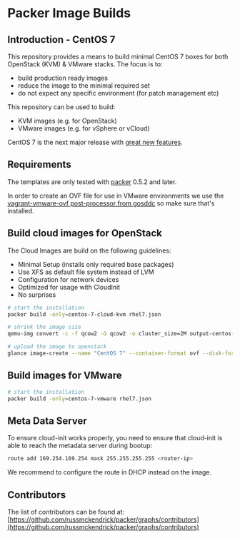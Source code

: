 # Packer Image Builds

## Introduction - CentOS 7

This repository provides a means to build minimal CentOS 7 boxes for both OpenStack (KVM) & VMware stacks. The focus is to:

* build production ready images
* reduce the image to the minimal required set
* do not expect any specific environment (for patch management etc)

This repository can be used to build:

* KVM images (e.g. for OpenStack)
* VMware images (e.g. for vSphere or vCloud)

CentOS 7 is the next major release with [great new features](http://wiki.centos.org/Manuals/ReleaseNotes/CentOS7).

## Requirements

The templates are only tested with [packer](http://www.packer.io/downloads.html) 0.5.2 and later.

In order to create an OVF file for use in VMware environments we use the [vagrant-vmware-ovf post-processor from gosddc](https://github.com/gosddc/packer-post-processor-vagrant-vmware-ovf) so make sure that's installed.

## Build cloud images for OpenStack

The Cloud Images are build on the following guidelines:

* Minimal Setup (installs only required base packages)
* Use XFS as default file system instead of LVM
* Configuration for network devices
* Optimized for usage with CloudInit
* No surprises

```bash
# start the installation
packer build -only=centos-7-cloud-kvm rhel7.json

# shrink the image size
qemu-img convert -c -f qcow2 -O qcow2 -o cluster_size=2M output-centos-7-cloud-kvm/packer-centos-7-cloud-kvm.qcow2 output-centos-7-cloud-kvm/packer-centos-7-cloud-kvm.compressed.qcow2

# upload the image to openstack
glance image-create --name "CentOS 7" --container-format ovf --disk-format qcow2 --file output-centos-7-cloud-kvm/packer-centos-7-cloud-kvm.compressed.qcow2 --is-public True --progress
```

## Build images for VMware

```bash
# start the installation
packer build -only=centos-7-vmware rhel7.json
```

## Meta Data Server

To ensure cloud-init works properly, you need to ensure that cloud-init is able to reach the metadata server during bootup:

```bash
route add 169.254.169.254 mask 255.255.255.255 <router-ip>
```

We recommend to configure the route in DHCP instead on the image.

## Contributors

The list of contributors can be found at: [https://github.com/russmckendrick/packer/graphs/contributors](https://github.com/russmckendrick/packer/graphs/contributors)

